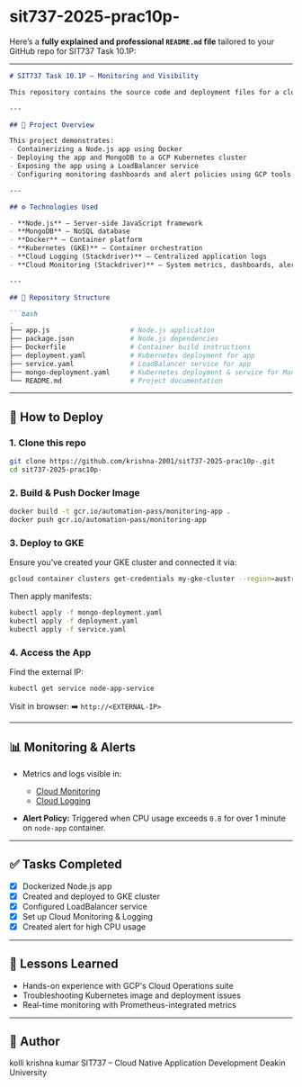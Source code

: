 # sit737-2025-prac10p-
Here’s a **fully explained and professional `README.md` file** tailored to your GitHub repo for SIT737 Task 10.1P:

---

````markdown
# SIT737 Task 10.1P – Monitoring and Visibility

This repository contains the source code and deployment files for a cloud-native Node.js application monitored on **Google Cloud Platform (GCP)** using **Google Kubernetes Engine (GKE)**, **Cloud Monitoring**, and **Cloud Logging**.

---

## 📌 Project Overview

This project demonstrates:
- Containerizing a Node.js app using Docker
- Deploying the app and MongoDB to a GCP Kubernetes cluster
- Exposing the app using a LoadBalancer service
- Configuring monitoring dashboards and alert policies using GCP tools

---

## ⚙️ Technologies Used

- **Node.js** – Server-side JavaScript framework
- **MongoDB** – NoSQL database
- **Docker** – Container platform
- **Kubernetes (GKE)** – Container orchestration
- **Cloud Logging (Stackdriver)** – Centralized application logs
- **Cloud Monitoring (Stackdriver)** – System metrics, dashboards, alerts

---

## 📁 Repository Structure

```bash
.
├── app.js                    # Node.js application
├── package.json              # Node.js dependencies
├── Dockerfile                # Container build instructions
├── deployment.yaml           # Kubernetes deployment for app
├── service.yaml              # LoadBalancer service for app
├── mongo-deployment.yaml     # Kubernetes deployment & service for MongoDB
└── README.md                 # Project documentation
````

---

## 🚀 How to Deploy

### 1. Clone this repo

```bash
git clone https://github.com/krishna-2001/sit737-2025-prac10p-.git
cd sit737-2025-prac10p-
```

### 2. Build & Push Docker Image

```bash
docker build -t gcr.io/automation-pass/monitoring-app .
docker push gcr.io/automation-pass/monitoring-app
```

### 3. Deploy to GKE

Ensure you’ve created your GKE cluster and connected it via:

```bash
gcloud container clusters get-credentials my-gke-cluster --region=australia-southeast1 --project=automation-pass
```

Then apply manifests:

```bash
kubectl apply -f mongo-deployment.yaml
kubectl apply -f deployment.yaml
kubectl apply -f service.yaml
```

### 4. Access the App

Find the external IP:

```bash
kubectl get service node-app-service
```

Visit in browser:
➡️ `http://<EXTERNAL-IP>`

---

## 📊 Monitoring & Alerts

* Metrics and logs visible in:

  * [Cloud Monitoring](https://console.cloud.google.com/monitoring)
  * [Cloud Logging](https://console.cloud.google.com/logs)

* **Alert Policy:**
  Triggered when CPU usage exceeds `0.8` for over 1 minute on `node-app` container.

---

## ✅ Tasks Completed

* [x] Dockerized Node.js app
* [x] Created and deployed to GKE cluster
* [x] Configured LoadBalancer service
* [x] Set up Cloud Monitoring & Logging
* [x] Created alert for high CPU usage

---

## 🧠 Lessons Learned

* Hands-on experience with GCP's Cloud Operations suite
* Troubleshooting Kubernetes image and deployment issues
* Real-time monitoring with Prometheus-integrated metrics

---

## 👤 Author

kolli krishna kumar
SIT737 – Cloud Native Application Development
Deakin University


